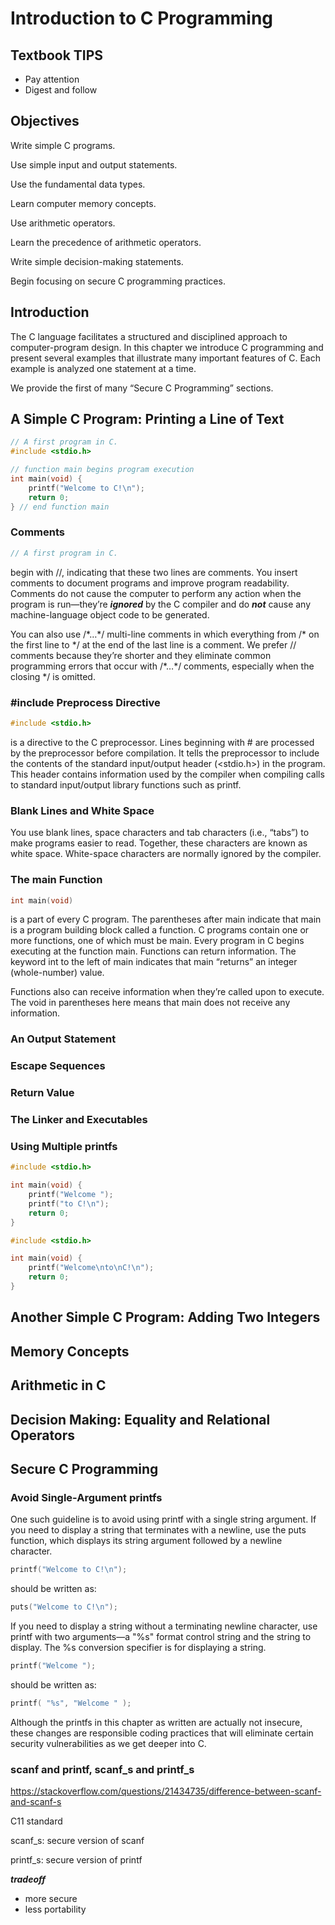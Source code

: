# Introduction to C Programming

## Textbook TIPS

- Pay attention
- Digest and follow

## Objectives

Write simple C programs. 

Use simple input and output statements. 

Use the fundamental data types.

Learn computer memory concepts. 

Use arithmetic operators. 

Learn the precedence of arithmetic operators. 

Write simple decision-making statements. 

Begin focusing on secure C programming practices.

## Introduction

The C language facilitates a structured and disciplined approach to computer-program design. In this chapter we introduce C programming and present several examples that illustrate many important features of C. Each example is analyzed one statement at a time.

We provide the first of many “Secure C Programming” sections.

## A Simple C Program: Printing a Line of Text

```c
// A first program in C.
#include <stdio.h>

// function main begins program execution 
int main(void) {
    printf("Welcome to C!\n");
    return 0;
} // end function main
```

### Comments

```c
// A first program in C.
```

begin with //, indicating that these two lines are comments. You insert comments to document programs and improve program readability. Comments do not cause the computer to perform any action when the program is run—they’re ***ignored*** by the C compiler and do ***not*** cause any machine-language object code to be generated. 

You can also use /\*…\*/ multi-line comments in which everything from /* on the first line to \*/ at the end of the last line is a comment. We prefer // comments because they’re shorter and they eliminate common programming errors that occur with /\*…\*/ comments, especially when the closing */ is omitted.

### #include Preprocess Directive

```c
#include <stdio.h>
```

is a directive to the C preprocessor. Lines beginning with # are processed by the preprocessor before compilation. It tells the preprocessor to include the contents of the standard input/output header (<stdio.h>) in the program. This header contains information used by the compiler when compiling calls to standard input/output library functions such as printf. 

### Blank Lines and White Space

You use blank lines, space characters and tab characters (i.e., “tabs”) to make programs easier to read. Together, these characters are known as white space. White-space characters are normally ignored by the compiler. 

### The main Function

```c
int main(void)
```

is a part of every C program. The parentheses after main indicate that main is a program building block called a function. C programs contain one or more functions, one of which must be main. Every program in C begins executing at the function main. Functions can return information. The keyword int to the left of main indicates that main “returns” an integer (whole-number) value.

Functions also can receive information when they’re called upon to execute. The void in parentheses here means that main does not receive any information.

### An Output Statement



### Escape Sequences



### Return Value



### The Linker and Executables



### Using Multiple printfs

```c
#include <stdio.h>

int main(void) {
    printf("Welcome ");
    printf("to C!\n");
    return 0;
}
```



```c
#include <stdio.h>

int main(void) {
    printf("Welcome\nto\nC!\n");
    return 0;
}
```



## Another Simple C Program: Adding Two Integers



## Memory Concepts



## Arithmetic in C



## Decision Making: Equality and Relational Operators



## Secure C Programming

### Avoid Single-Argument printfs

One such guideline is to avoid using printf with a single string argument. If you need to display a string that terminates with a newline, use the puts function, which displays its string argument followed by a newline character.

```c
printf("Welcome to C!\n");
```

should be written as:

```c
puts("Welcome to C!\n");
```

If you need to display a string without a terminating newline character, use printf with two arguments—a "%s" format control string and the string to display. The %s conversion specifier is for displaying a string. 

```c
printf("Welcome ");
```

should be written as:

```c
printf( "%s", "Welcome " );
```

Although the printfs in this chapter as written are actually not insecure, these changes are responsible coding practices that will eliminate certain security vulnerabilities as we get deeper into C.

### scanf and printf, scanf_s and printf_s

https://stackoverflow.com/questions/21434735/difference-between-scanf-and-scanf-s

C11 standard

scanf_s: secure version of scanf

printf_s: secure version of printf

***tradeoff***

- more secure
- less portability 